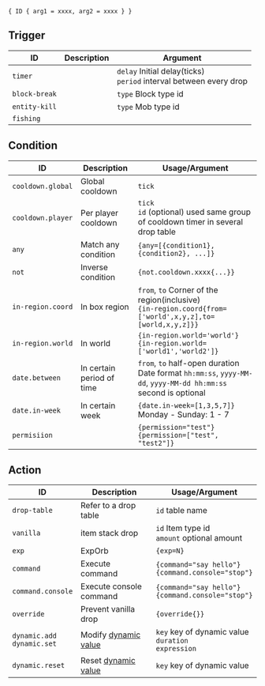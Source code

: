
```hocon
{ ID { arg1 = xxxx, arg2 = xxxx } }
```

## Trigger

| ID | Description | Argument |
| --- | --- | --- |
| `timer` |  | `delay` Initial delay(ticks) <br> `period` interval between every drop |
| `block-break` |  | `type` Block type id |
| `entity-kill` |  | `type` Mob type id |
| `fishing` |  | |

## Condition

| ID | Description | Usage/Argument |
| --- | --- | --- |
| `cooldown.global` | Global cooldown | `tick` |
| `cooldown.player` | Per player cooldown | `tick` <br> `id` (optional) used same group of cooldown timer in several drop table |
| `any` | Match any condition | ```{any=[{condition1}, {condition2}, ...]}``` |
| `not` | Inverse condition | ```{not.cooldown.xxxx{...}}``` |
| `in-region.coord` | In box region | `from`, `to` Corner of the region(inclusive) <br> ```{in-region.coord{from=['world',x,y,z],to=[world,x,y,z]}} ``` |
| `in-region.world` | In world | ```{in-region.world='world'}``` <br> ```{in-region.world=['world1','world2']}``` |
| `date.between` | In certain period of time | `from`, `to` half-open duration <br> Date format `hh:mm:ss`, `yyyy-MM-dd`, `yyyy-MM-dd hh:mm:ss` <br> second is optional |
| `date.in-week`| In certain week | ```{date.in-week=[1,3,5,7]}``` <br> Monday - Sunday: 1 - 7 |
| `permisiion` |  | ```{permission="test"}``` <br> ```{permission=["test", "test2"]}``` |

## Action

| ID | Description | Usage/Argument |
| --- | --- | --- |
| `drop-table` | Refer to a drop table | `id` table name |
| `vanilla` | item stack drop | `id` Item type id <br> `amount` optional amount |
| `exp` | ExpOrb | `{exp=N}` |
| `command` | Execute command | `{command="say hello"}` <br> `{command.console="stop"}` |
| `command.console` | Execute console command | `{command="say hello"}` <br> `{command.console="stop"}` |
| `override` | Prevent vanilla drop | `{override{}}` |
| `dynamic.add` <br> `dynamic.set` | Modify [dynamic value](/zh-cn/dynamic.md) | `key` key of dynamic value <br> `duration` <br> `expression` |
| `dynamic.reset` | Reset [dynamic value](/zh-cn/dynamic.md) |  `key` key of dynamic value |
